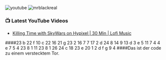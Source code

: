<img src="https://img.shields.io/youtube/channel/subscribers/UCZAdQmBFRRfEEroVnHfj4gQ?logo=youtube&logoColor=red&style=for-the-badge" alt="youtube"/>
<img src="https://komarev.com/ghpvc/?username=mrblackreal&label=Profile%20views&color=6969ff&style=for-the-badge" alt="mrblackreal"/>

### 📺 Latest YouTube Videos
<!-- YOUTUBE:START -->
- [Killing Time with SkyWars on Hypixel | 30 Min | Lofi Music](https://www.youtube.com/watch?v=9Nj76hnMTJA)
<!-- YOUTUBE:END -->

####23 b 22 f 10 c 22 16 21 g 23 2 16 7 7 17 2 d 24 8 14 9 13 d 3 e 5 11 7 4 4 e 7 5 4 23 8 1 11 23 8 1 26 24 c 18 23 e 20 1 2 d f g 9 4
####Das ist der code zu einem verstecktem Tor.
